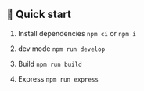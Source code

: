 ## 🚀 Quick start

1. Install dependencies
```npm ci``` or ```npm i```

2. dev mode
```npm run develop```

3. Build
```npm run build```

4. Express
```npm run express```